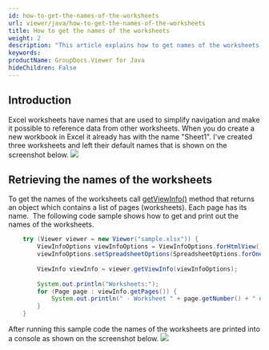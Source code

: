 ```yaml
---
id: how-to-get-the-names-of-the-worksheets
url: viewer/java/how-to-get-the-names-of-the-worksheets
title: How to get the names of the worksheets
weight: 2
description: "This article explains how to get names of the worksheets from Excel files with GroupDocs.Viewer within your Java applications."
keywords: 
productName: GroupDocs.Viewer for Java
hideChildren: False
---
```

## Introduction

Excel worksheets have names that are used to simplify navigation and make it possible to reference data from other worksheets. When you do create a new workbook in Excel it already has with the name "Sheet1".
I've created three worksheets and left their default names that is shown on the screenshot below.
![](/viewer/java/images/how-to-get-the-names-of-the-worksheets.png)

## Retrieving the names of the worksheets

To get the names of the worksheets call [getViewInfo()](https://apireference.groupdocs.com/viewer/java/com.groupdocs.viewer/Viewer#getViewInfo(com.groupdocs.viewer.options.ViewInfoOptions)) method that returns an object which contains a list of pages (worksheets). Each page has its name. 
The following code sample shows how to get and print out the names of the worksheets.

```java
    try (Viewer viewer = new Viewer("sample.xlsx")) {
        ViewInfoOptions viewInfoOptions = ViewInfoOptions.forHtmlView();
        viewInfoOptions.setSpreadsheetOptions(SpreadsheetOptions.forOnePagePerSheet());
    
        ViewInfo viewInfo = viewer.getViewInfo(viewInfoOptions);
    
        System.out.println("Worksheets:");
        for (Page page : viewInfo.getPages()) {
            System.out.println(" - Worksheet " + page.getNumber() + " name '" + page.getName() + "'");
        }
    }       
```  

After running this sample code the names of the worksheets are printed into a console as shown on the screenshot below.
![](/viewer/java/images/how-to-get-the-names-of-the-worksheets_1.png)
